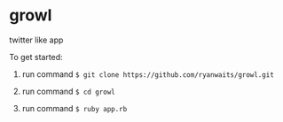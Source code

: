 # growl
twitter like app

To get started: 

1. run command `$ git clone https://github.com/ryanwaits/growl.git`

2. run command `$ cd growl`

3. run command `$ ruby app.rb`
